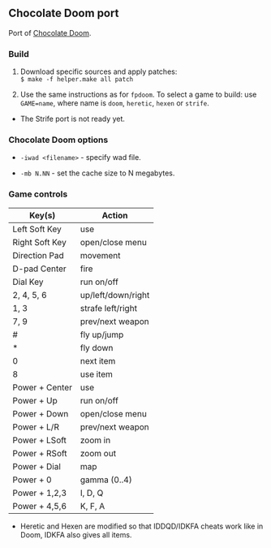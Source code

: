 ## Chocolate Doom port

Port of [Chocolate Doom](https://github.com/chocolate-doom/chocolate-doom).

### Build

1. Download specific sources and apply patches:  
`$ make -f helper.make all patch`

2. Use the same instructions as for `fpdoom`. To select a game to build: use `GAME=name`, where name is `doom`, `heretic`, `hexen` or `strife`.

* The Strife port is not ready yet.

### Chocolate Doom options

* `-iwad <filename>` - specify wad file.

* `-mb N.NN` - set the cache size to N megabytes.

### Game controls

| Key(s)         | Action             |
|----------------|--------------------|
| Left Soft Key  | use                |
| Right Soft Key | open/close menu    |
| Direction Pad  | movement           |
| D-pad Center   | fire               |
| Dial Key       | run on/off         |
| 2, 4, 5, 6     | up/left/down/right |
| 1, 3           | strafe left/right  |
| 7, 9           | prev/next weapon   |
| #              | fly up/jump        |
| *              | fly down           |
| 0              | next item          |
| 8              | use item           |
| Power + Center | use                |
| Power + Up     | run on/off         |
| Power + Down   | open/close menu    |
| Power + L/R    | prev/next weapon   |
| Power + LSoft  | zoom in            |
| Power + RSoft  | zoom out           |
| Power + Dial   | map                |
| Power + 0      | gamma (0..4)       |
| Power + 1,2,3  | I, D, Q            |
| Power + 4,5,6  | K, F, A            |

* Heretic and Hexen are modified so that IDDQD/IDKFA cheats work like in Doom, IDKFA also gives all items.

